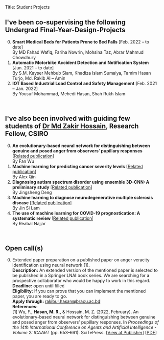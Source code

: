 Title: Student Projects

## I've been co-supervising the following Undergrad Final-Year-Design-Projects
0. **Smart Medical Beds for Patients Prone to Bed Falls** [Feb. 2022 – to date] <br/>
By MD Fahad Wafiq, Fariha Nowrin, Mohsina Taz, Abrar Mahmud Chowdhury <br/>
0. **Automatic Motorbike Accident Detection and Notification System** [Jun. 2021 – to date] <br/>
By S.M. Kayser Mehbub Siam, Khadiza Islam Sumaiya, Tamim Hasan Turjo, Md. Rakib Al – Amin <br/>
0. **IOT Based Industrial Load Control and Safety Management** [Feb. 2021 – Jan. 2022] <br/>
By Yousuf Mohammad, Mehedi Hasan, Shah Rukh Islam <br/>

&nbsp;
## I've also been involved with guiding few students of [Dr Md Zakir Hossain](https://researchers.anu.edu.au/researchers/hossain-mzx), Research Fellow, CSIRO
0. **An evolutionary-based neural network for distinguishing between genuine and posed anger from observers’ pupillary responses** [[Related publication](./research#wu2022an)] </br>
By Fan Wu
0. **Machine learning for predicting cancer severity levels** [[Related publication](./research#qin2022machine)] </br>
By Alex Qin
0. **Diagnosing autism spectrum disorder using ensemble 3D-CNN: A preliminary study** [[Related publication](./research#deng2022diagnosing)] </br>
By Jingsheng Deng
0. **Machine learning to diagnose neurodegenerative multiple sclerosis disease** [[Related publication](./research#lam2022machine)] </br>
By Jin Si Lam
0. **The use of machine learning for COVID-19 prognostication: A systematic review** [[Related publication](./research#najjar2022the)] </br>
By Reabal Najjar

&nbsp;
## Open call(s)
0. <a name="calls"></a> Extended paper preparation on a published paper on anger veracity identification using neural network [1].</br>
**Description:** An extended version of the mentioned paper is selected to be published in a Springer LNAI book series. We are searching for a prospective collaborator who would be happy to work in this regard.</br>
**Deadline:** open until filled</br>
**Eligibility:** If you can prove that you can implement the mentioned paper, you are ready to go.</br>
**Apply through:** [rakibul.hasan@bracu.ac.bd](mailto:rakibul.hasan@bracu.ac.bd) </br>
**References:**</br>
[1] Wu, F., **Hasan, M. R.**, & Hossain, M. Z. (2022, February). An evolutionary-based neural network for distinguishing between genuine and posed anger from observers’ pupillary responses. In _Proceedings of the 14th International Conference on Agents and Artificial Intelligence - Volume 2: ICAART_ (pp. 653–661). SciTePress. [[View at Publisher](https://doi.org/10.5220/0010985100003116)] [[PDF](./pdfs/wu2022an.pdf)]
